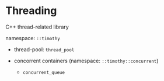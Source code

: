# Threading

C++ thread-related library  

namespace: `::timothy`

+ thread-pool: `thread_pool`  

+ concorrent containers (namespace: `::timothy::concurrent`)  

  + `concurrent_queue`

